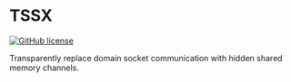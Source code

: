 # TSSX

[![GitHub license](https://img.shields.io/github/license/mashape/apistatus.svg?style=flat-square)](http://goldsborough.mit-license.org)

Transparently replace domain socket communication with hidden shared memory channels.

